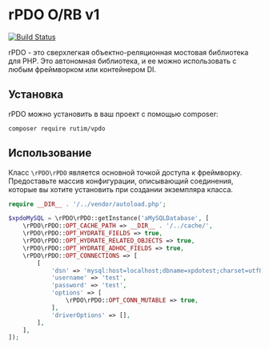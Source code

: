 # rPDO O/RB v1

[![Build Status](https://github.com/modxcms/xpdo/workflows/CI/badge.svg?branch=3.x)](https://github.com/modxcms/xpdo/workflows/CI/badge.svg?branch=3.x)

rPDO - это сверхлегкая объектно-реляционная мостовая библиотека для PHP. Это автономная библиотека, и ее можно использовать с любым фреймворком или контейнером DI.

## Установка

rPDO можно установить в ваш проект с помощью composer:

    composer require rutim/vpdo


## Использование

Класс `\rPDO\rPDO` является основной точкой доступа к фреймворку. Предоставьте массив конфигурации, описывающий соединения, которые вы хотите установить при создании экземпляра класса.

```php
require __DIR__ . '/../vendor/autoload.php';

$xpdoMySQL = \rPDO\rPDO::getInstance('aMySQLDatabase', [
    \rPDO\rPDO::OPT_CACHE_PATH => __DIR__ . '/../cache/',
    \rPDO\rPDO::OPT_HYDRATE_FIELDS => true,
    \rPDO\rPDO::OPT_HYDRATE_RELATED_OBJECTS => true,
    \rPDO\rPDO::OPT_HYDRATE_ADHOC_FIELDS => true,
    \rPDO\rPDO::OPT_CONNECTIONS => [
        [
            'dsn' => 'mysql:host=localhost;dbname=xpdotest;charset=utf8',
            'username' => 'test',
            'password' => 'test',
            'options' => [
                \rPDO\rPDO::OPT_CONN_MUTABLE => true,
            ],
            'driverOptions' => [],
        ],
    ],
]);
```
